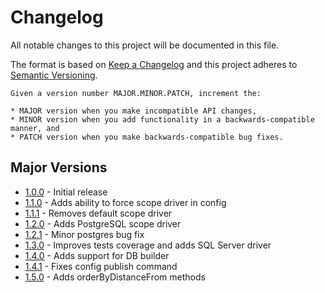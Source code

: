 # Changelog
All notable changes to this project will be documented in this file.

The format is based on [Keep a Changelog](http://keepachangelog.com/en/1.0.0/)
and this project adheres to [Semantic Versioning](http://semver.org/spec/v2.0.0.html).

    Given a version number MAJOR.MINOR.PATCH, increment the:

    * MAJOR version when you make incompatible API changes,
    * MINOR version when you add functionality in a backwards-compatible manner, and
    * PATCH version when you make backwards-compatible bug fixes.

## Major Versions
* [1.0.0](#400---2019-12-02) - Initial release
* [1.1.0](#400---2019-12-05) - Adds ability to force scope driver in config
* [1.1.1](#400---2019-12-31) - Removes default scope driver
* [1.2.0](#400---2019-12-31) - Adds PostgreSQL scope driver
* [1.2.1](#400---2019-12-31) - Minor postgres bug fix
* [1.3.0](#400---2020-01-04) - Improves tests coverage and adds SQL Server driver
* [1.4.0](#400---2020-01-14) - Adds support for DB builder
* [1.4.1](#400---2020-02-10) - Fixes config publish command
* [1.5.0](#400---2020-02-29) - Adds orderByDistanceFrom methods
